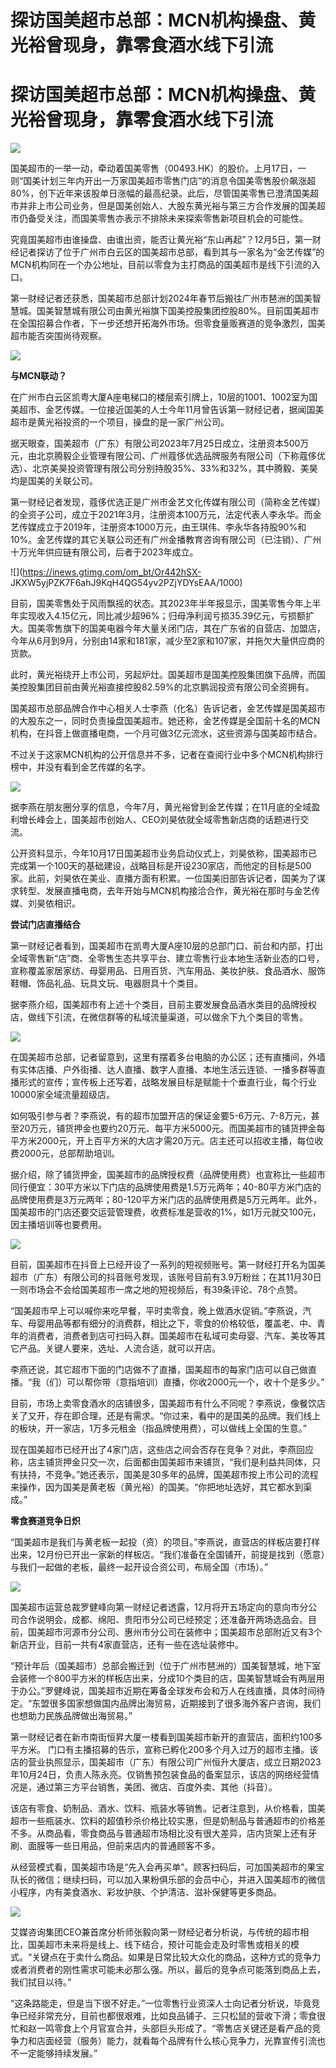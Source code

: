 # 探访国美超市总部：MCN机构操盘、黄光裕曾现身，靠零食酒水线下引流

# 探访国美超市总部：MCN机构操盘、黄光裕曾现身，靠零食酒水线下引流

![](https://inews.gtimg.com/om_bt/OyM8CkjNhJBHL5DrMqga1lPagE2haxsWKbM2uIzJ_6U6QAA/1000)

国美超市的一举一动，牵动着国美零售（00493.HK）的股价。上月17日，一则“国美计划三年内开出一万家国美超市零售门店”的消息令国美零售股价飙涨超80%，创下近年来该股单日涨幅的最高纪录。此后，尽管国美零售已澄清国美超市并非上市公司业务，但是国美创始人、大股东黄光裕与第三方合作发展的国美超市仍备受关注，而国美零售亦表示不排除未来探索零售新项目机会的可能性。

究竟国美超市由谁操盘、由谁出资，能否让黄光裕“东山再起”？12月5日，第一财经记者探访了位于广州市白云区的国美超市总部，看到其与一家名为“金艺传媒”的MCN机构同在一个办公地址，目前以零食为主打商品的国美超市是线下引流的入口。

第一财经记者还获悉，国美超市总部计划2024年春节后搬往广州市琶洲的国美智慧城。国美智慧城有限公司由黄光裕旗下国美控股集团控股80%。目前国美超市在全国招募合作者，下一步还想开拓海外市场。但零食量贩赛道的竞争激烈，国美超市能否突围尚待观察。

![](https://inews.gtimg.com/om_bt/OHUBN6ZMgAhkPUJJhs20nCYfMR5oMsdKFnimhCVeuDrHYAA/1000)

**与MCN联动？**

在广州市白云区凯粤大厦A座电梯口的楼层索引牌上，10层的1001、1002室为国美超市、金艺传媒。一位接近国美的人士今年11月曾告诉第一财经记者，据闻国美超市是黄光裕投资的一个项目，操盘的是一家广州公司。

据天眼查，国美超市（广东）有限公司2023年7月25日成立，注册资本500万元，由北京腾毅企业管理有限公司、广州蔻侈优选品牌服务有限公司（下称蔻侈优选）、北京美昊投资管理有限公司分别持股35%、33%和32%，其中腾毅、美昊均是国美的关联公司。

第一财经记者发现，蔻侈优选正是广州市金艺文化传媒有限公司（简称金艺传媒）的全资子公司，成立于2021年3月，注册资本100万元，法定代表人李永华。而金艺传媒成立于2019年，注册资本1000万元，由王琪伟、李永华各持股90%和10%。金艺传媒的其它关联公司还有广州金播教育咨询有限公司（已注销）、广州十万光年供应链有限公司，后者于2023年成立。

![](https://inews.gtimg.com/om_bt/Or442hSX-
JKXW5yjPZK7F6ahJ9KqH4QG54yv2PZjYDYsEAA/1000)

目前，国美零售处于风雨飘摇的状态。其2023年半年报显示，国美零售今年上半年实现收入4.15亿元，同比减少超96%；归母净利润亏损35.39亿元，亏损额扩大。国美零售旗下的国美电器今年大量关闭门店，其在广东省的自营店、加盟店，今年从6月到9月，分别由14家和181家，减少至2家和107家，并拖欠大量供应商的货款。

此时，黄光裕绕开上市公司，另起炉灶。国美超市是国美控股集团旗下品牌，而国美控股集团目前由黄光裕直接控股82.59%的北京鹏润投资有限公司全资拥有。

国美超市总部品牌合作中心相关人士李燕（化名）告诉记者，金艺传媒是国美超市的大股东之一，同时负责操盘国美超市。她还称，金艺传媒是全国前十名的MCN机构，在抖音上做直播电商，一个月可做3亿元流水，这些资源与国美超市结合。

不过关于这家MCN机构的公开信息并不多，记者在查阅行业中多个MCN机构排行榜中，并没有看到金艺传媒的名字。

![](https://inews.gtimg.com/om_bt/OwMUpLG0_iwS3JHQ5xxpOVfYG5UIFvGbRmcH3453lqMZEAA/1000)

据李燕在朋友圈分享的信息，今年7月，黄光裕曾到金艺传媒；在11月底的全域盈利增长峰会上，国美超市创始人、CEO刘昊依就全域零售新店商的话题进行交流。

公开资料显示，今年10月17日国美超市业务启动仪式上，刘昊依称，国美超市已完成第一个100天的基础建设，战略目标是开设230家店，而他定的目标是500家。此前，刘昊依在美业、直播方面有积累。一位国美旧部告诉记者，国美为了谋求转型、发展直播电商，去年开始与MCN机构接洽合作，黄光裕在那时与金艺传媒、刘昊依相识。

**尝试门店直播结合**

第一财经记者看到，国美超市在凯粤大厦A座10层的总部门口、前台和内部，打出全域零售新“店”商、全零售生态共享平台、建立零售行业本地生活新业态的口号，宣称覆盖家居家纺、母婴用品、日用百货、汽车用品、美妆护肤、食品酒水、服饰鞋帽、饰品礼品、玩具文玩、电器厨具十个类目。

据李燕介绍，国美超市有上述十个类目，目前主要发展食品酒水类目的品牌授权店，做线下引流，在微信群等的私域流量渠道，可以做余下九个类目的零售。

![](https://inews.gtimg.com/om_bt/OG1ghPO0Upqpx8dM1vvP1jOx8ejXda7Cr8YTC9sHHPeicAA/1000)

在国美超市总部，记者留意到，这里有摆着多台电脑的办公区；还有直播间，外墙有实体店播、户外街播、达人直播、数字人直播、本地生活云连锁、一播多群等直播形式的宣传；宣传板上还写着，战略发展目标是赋能十个垂直行业，每个行业10000家全域流量超级店。

如何吸引参与者？李燕说，有的超市加盟开店的保证金要5-6万元、7-8万元，甚至20万元，铺货押金也要约20万元、每平方米5000元。而国美超市的铺货押金每平方米2000元，开上百平方米的大店才需20万元。店主还可以招收主播，每位收费2000元，总部帮助培训。

据介绍，除了铺货押金，国美超市的品牌授权费（品牌使用费）也宣称比一些超市同行便宜：30平方米以下门店的品牌使用费是1.5万元两年；40-80平方米门店的品牌使用费是3万元两年；80-120平方米门店的品牌使用费是5万元两年。此外，国美超市的门店还要交运营管理费，收费标准是营收的1%，如1万元就交100元，因主播培训等也要费用。

![](https://inews.gtimg.com/om_bt/OfZAHORQQLBbI8gUdO4YkYFfOxklYJFH8tht14Q20WO0oAA/1000)

目前，国美超市在抖音上已经开设了一系列的短视频账号。第一财经打开名为国美超市（广东）有限公司的抖音账号发现，该账号目前有3.9万粉丝；在其11月30日一则市场会不会给国美超市一席之地的短视频后，有39条评论、78个点赞。

“国美超市早上可以喊你来吃早餐，平时卖零食，晚上做酒水促销。”李燕说，汽车、母婴用品等都有细分的消费群，相比之下，零食的价格较低，覆盖老、中、青年的消费者，消费者到店可扫码入群。国美超市在私域可卖母婴、汽车、美妆等其它产品。关键人要来，选址、人流合适，就可以开店。

李燕还说，其它超市下面的门店做不了直播，国美超市的每家门店可以自己做直播。“我（们）可以帮你带（意指培训）直播，你收2000元一个，收十个是多少。”

目前，市场上卖零食酒水的店铺很多，国美超市有什么不同呢？李燕说，像餐饮店关了又开，存在即合理，还是有需求。“你过来，看中的是国美的品牌。我们线上的板块，开一家店，1万多元租金（指品牌使用费），可以做线上全国的生意。”

现在国美超市已经开出了4家门店，这些店之间会否存在竞争？对此，李燕回应称，店主铺货押金只交一次，后面都由国美超市来铺货，“我们是利益共同体，只有扶持，不竞争。”她还表示，国美是30多年的品牌，国美超市按上市公司的流程来操作，因为国美是黄老板（黄光裕）的国美。“你把地址选好，其它都水到渠成。”

**零食赛道竞争日炽**

“国美超市是我们与黄老板一起投（资）的项目。”李燕说，直营店的样板店要打样出来，12月份已开出一家新的样板店。“我们准备在全国铺开，前提是找到（愿意）与我们一起做的老板，最终一起开设合资公司，布局全国（市场）。”

![](https://inews.gtimg.com/om_bt/O8eyQtWikJAuYq4fNDITy9muNAbxkLiuhgbeECUygNMesAA/1000)

国美超市运营总裁罗健峰向第一财经记者透露，12月将开五场定向的意向市分公司合作说明会，成都、绵阳、贵阳市分公司已经预定；还准备开两场选品会。目前，国美超市河源市分公司、惠州市分公司在装修中；国美超市总部附近又有3个新店开业，目前一共有4家直营店，还有一些在选址装修中。

“预计年后（国美超市）总部会搬迁到（位于广州市琶洲的）国美智慧城，地下室会装修一个800平方米的样板店出来，分成10个类目的店，国美智慧城会有两层用于办公。”罗健峰说，国美超市近期在筹备全球发布会和万人在线直播，具体时间待定。“东盟很多国家想做国内品牌出海贸易，近期接到了很多海外客户咨询，我们也想助力民族品牌做出海贸易。”

第一财经记者在新市南街恒昇大厦一楼看到国美超市新开的直营店，面积约100多平方米。
门口有主播招募的告示，宣称已孵化200多个月入过万的超市主播。该店的营业执照显示，国美超市（广东）有限公司广州恒升大厦店，成立日期2023年10月24日，负责人陈永亮。仅销售预包装食品的备案显示，该店的网络经营情况是，通过第三方平台销售，美团、微店、百度外卖、其他（抖音）。

该店有零食、奶制品、酒水、饮料、瓶装水等销售。记者注意到，从价格看，国美超市一些瓶装水、饮料的超值秒杀价格比较实惠，但是奶制品与普通超市的价格差不多。从商品看，零食商品与普通超市场相比没有很大差异，店内货架上还有牙刷、面膜等一些日用品，但前来店内的普通顾客不多。

从经营模式看，国美超市场是“先入会再买单”。顾客扫码后，可加国美超市的果宝队长的微信；继续扫码，可以加入果粉俱乐部的会员中心，并进入国美超市的微信小程序，内有美食酒水、彩妆护肤、个护清洁、滋补保健等更多商品。

![](https://inews.gtimg.com/om_bt/ODWkoIuMxsRmFgKiduys_LaBrJM4rS3aiBdsuZi5GfxjUAA/1000)

艾媒咨询集团CEO兼首席分析师张毅向第一财经记者分析说，与传统的超市相比，国美超市未来将是线上、线下结合，预计可能会走及时零售或相关的模式。“关键点在于卖什么商品。如果是日常比较大众化的商品，这种方式的竞争力或者消费者的刚性需求可能未必那么强。所以，最后的竞争点可能落到商品上去，我们拭目以待。”

“这条路能走，但是当下很不好走。”一位零售行业资深人士向记者分析说，毕竟竞争已经非常充分，目前也都很艰难，比如良品铺子、三只松鼠的营收下滑；零食很忙和赵一鸣零食上个月官宣合并，头部巨头形成了。“零售店关键还是看产品的竞争力和店面经营（服务）能力，就看每个品牌有什么核心竞争力，光靠宣传引流也不一定能够持续发展。”

